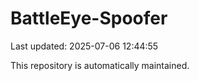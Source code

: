 # BattleEye-Spoofer

Last updated: 2025-07-06 12:44:55

This repository is automatically maintained.
